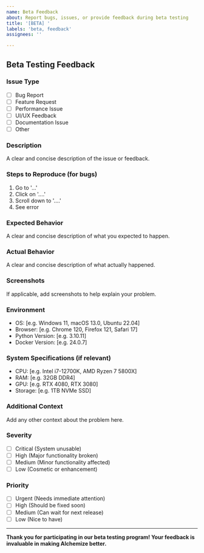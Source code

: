 ```yaml
---
name: Beta Feedback
about: Report bugs, issues, or provide feedback during beta testing
title: '[BETA] '
labels: 'beta, feedback'
assignees: ''

---
```


## Beta Testing Feedback

### Issue Type
- [ ] Bug Report
- [ ] Feature Request
- [ ] Performance Issue
- [ ] UI/UX Feedback
- [ ] Documentation Issue
- [ ] Other

### Description
A clear and concise description of the issue or feedback.

### Steps to Reproduce (for bugs)
1. Go to '...'
2. Click on '....'
3. Scroll down to '....'
4. See error

### Expected Behavior
A clear and concise description of what you expected to happen.

### Actual Behavior
A clear and concise description of what actually happened.

### Screenshots
If applicable, add screenshots to help explain your problem.

### Environment
- OS: [e.g. Windows 11, macOS 13.0, Ubuntu 22.04]
- Browser: [e.g. Chrome 120, Firefox 121, Safari 17]
- Python Version: [e.g. 3.10.11]
- Docker Version: [e.g. 24.0.7]

### System Specifications (if relevant)
- CPU: [e.g. Intel i7-12700K, AMD Ryzen 7 5800X]
- RAM: [e.g. 32GB DDR4]
- GPU: [e.g. RTX 4080, RTX 3080]
- Storage: [e.g. 1TB NVMe SSD]

### Additional Context
Add any other context about the problem here.

### Severity
- [ ] Critical (System unusable)
- [ ] High (Major functionality broken)
- [ ] Medium (Minor functionality affected)
- [ ] Low (Cosmetic or enhancement)

### Priority
- [ ] Urgent (Needs immediate attention)
- [ ] High (Should be fixed soon)
- [ ] Medium (Can wait for next release)
- [ ] Low (Nice to have)

---

**Thank you for participating in our beta testing program! Your feedback is invaluable in making Alchemize better.**